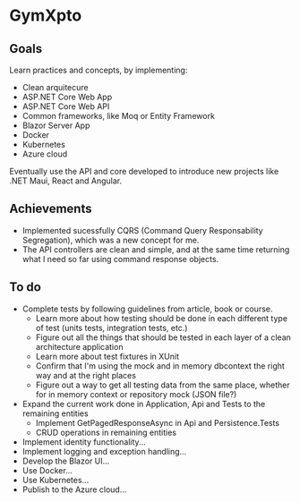 # GymXpto
## Goals
Learn practices and concepts, by implementing:
- Clean arquitecure
- ASP.NET Core Web App
- ASP.NET Core Web API
- Common frameworks, like Moq or Entity Framework
- Blazor Server App
- Docker
- Kubernetes
- Azure cloud

Eventually use the API and core developed to introduce new projects like .NET Maui, React and Angular.

## Achievements
- Implemented sucessfully CQRS (Command Query Responsability Segregation), which was a new concept for me.
- The API controllers are clean and simple, and at the same time returning what I need so far using command response objects.

## To do
- Complete tests by following guidelines from article, book or course.
  - Learn more about how testing should be done in each different type of test (units tests, integration tests, etc.)
  - Figure out all the things that should be tested in each layer of a clean architecture application
  - Learn more about test fixtures in XUnit
  - Confirm that I'm using the mock and in memory dbcontext the right way and at the right places
  - Figure out a way to get all testing data from the same place, whether for in memory context or repository mock (JSON file?)
- Expand the current work done in Application, Api and Tests to the remaining entities
  - Implement GetPagedResponseAsync in Api and Persistence.Tests
  - CRUD operations in remaining entities
- Implement identity functionality...
- Implement logging and exception handling...
- Develop the Blazor UI...
- Use Docker...
- Use Kubernetes...
- Publish to the Azure cloud...
